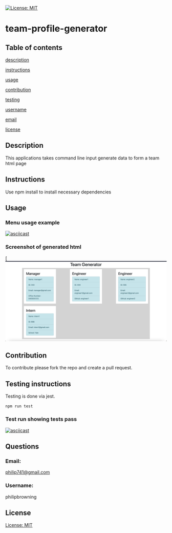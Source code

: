 [![License: MIT](https://img.shields.io/badge/License-MIT-yellow.svg)](https://opensource.org/licenses/MIT)
   # team-profile-generator
   ## Table of contents     
   [description](#description)

[instructions](#instructions)

[usage](#usage)


[contribution](#contribution)

[testing](#testing)

[username](#username)

[email](#email)

[license](#license)

   ## Description
   This applications takes command line input generate data to form a team html page   

   ## Instructions
   Use npm install to install necessary dependencies 

   ## Usage

   ### Menu usage example

[![asciicast](https://asciinema.org/a/5UGfN2qjEe2zE7uiLN4NKaNpC.svg)](https://asciinema.org/a/5UGfN2qjEe2zE7uiLN4NKaNpC)
    
   
   ### Screenshot of generated html
   
   [![Picture of generated team page](assets/team-generator.png "Generated team page")

   ## Contribution

   To contribute please fork the repo and create a pull request.
   
   ## Testing instructions
   Testing is done via jest. 
   ```
   npm run test
   ```
   ### Test run showing tests pass

   [![asciicast](https://asciinema.org/a/pUVerPJNEXh3fxVfMSjC9voTb.svg)](https://asciinema.org/a/pUVerPJNEXh3fxVfMSjC9voTb)

   ## Questions
   ### Email:
   philip741@gmail.com
   ### Username:
   philipbrowning
   ## License
   [License: MIT](https://opensource.org/licenses/MIT)
  